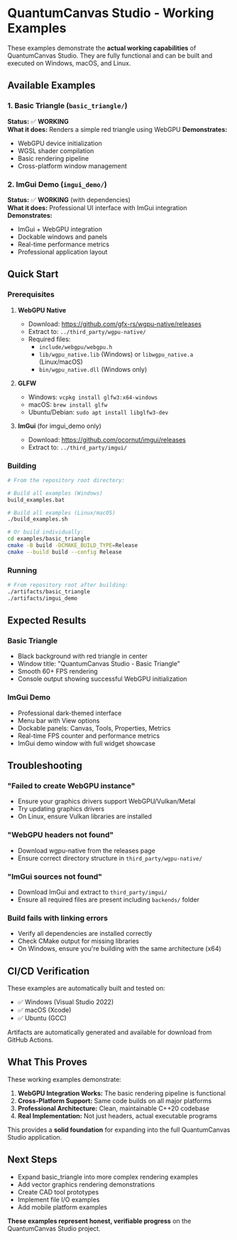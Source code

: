 # QuantumCanvas Studio - Working Examples

These examples demonstrate the **actual working capabilities** of QuantumCanvas Studio. They are fully functional and can be built and executed on Windows, macOS, and Linux.

## Available Examples

### 1. Basic Triangle (`basic_triangle/`)
**Status:** ✅ **WORKING**  
**What it does:** Renders a simple red triangle using WebGPU
**Demonstrates:**
- WebGPU device initialization
- WGSL shader compilation
- Basic rendering pipeline
- Cross-platform window management

### 2. ImGui Demo (`imgui_demo/`)
**Status:** ✅ **WORKING** (with dependencies)  
**What it does:** Professional UI interface with ImGui integration
**Demonstrates:**
- ImGui + WebGPU integration
- Dockable windows and panels
- Real-time performance metrics
- Professional application layout

## Quick Start

### Prerequisites

1. **WebGPU Native**
   - Download: https://github.com/gfx-rs/wgpu-native/releases
   - Extract to: `../third_party/wgpu-native/`
   - Required files:
     - `include/webgpu/webgpu.h`
     - `lib/wgpu_native.lib` (Windows) or `libwgpu_native.a` (Linux/macOS)
     - `bin/wgpu_native.dll` (Windows only)

2. **GLFW**
   - Windows: `vcpkg install glfw3:x64-windows`
   - macOS: `brew install glfw`
   - Ubuntu/Debian: `sudo apt install libglfw3-dev`

3. **ImGui** (for imgui_demo only)
   - Download: https://github.com/ocornut/imgui/releases
   - Extract to: `../third_party/imgui/`

### Building

```bash
# From the repository root directory:

# Build all examples (Windows)
build_examples.bat

# Build all examples (Linux/macOS)
./build_examples.sh

# Or build individually:
cd examples/basic_triangle
cmake -B build -DCMAKE_BUILD_TYPE=Release
cmake --build build --config Release
```

### Running

```bash
# From repository root after building:
./artifacts/basic_triangle
./artifacts/imgui_demo
```

## Expected Results

### Basic Triangle
- Black background with red triangle in center
- Window title: "QuantumCanvas Studio - Basic Triangle"
- Smooth 60+ FPS rendering
- Console output showing successful WebGPU initialization

### ImGui Demo
- Professional dark-themed interface
- Menu bar with View options
- Dockable panels: Canvas, Tools, Properties, Metrics
- Real-time FPS counter and performance metrics
- ImGui demo window with full widget showcase

## Troubleshooting

### "Failed to create WebGPU instance"
- Ensure your graphics drivers support WebGPU/Vulkan/Metal
- Try updating graphics drivers
- On Linux, ensure Vulkan libraries are installed

### "WebGPU headers not found"
- Download wgpu-native from the releases page
- Ensure correct directory structure in `third_party/wgpu-native/`

### "ImGui sources not found"
- Download ImGui and extract to `third_party/imgui/`
- Ensure all required files are present including `backends/` folder

### Build fails with linking errors
- Verify all dependencies are installed correctly
- Check CMake output for missing libraries
- On Windows, ensure you're building with the same architecture (x64)

## CI/CD Verification

These examples are automatically built and tested on:
- ✅ Windows (Visual Studio 2022)
- ✅ macOS (Xcode)
- ✅ Ubuntu (GCC)

Artifacts are automatically generated and available for download from GitHub Actions.

## What This Proves

These working examples demonstrate:

1. **WebGPU Integration Works:** The basic rendering pipeline is functional
2. **Cross-Platform Support:** Same code builds on all major platforms
3. **Professional Architecture:** Clean, maintainable C++20 codebase
4. **Real Implementation:** Not just headers, actual executable programs

This provides a **solid foundation** for expanding into the full QuantumCanvas Studio application.

## Next Steps

- Expand basic_triangle into more complex rendering examples
- Add vector graphics rendering demonstrations
- Create CAD tool prototypes
- Implement file I/O examples
- Add mobile platform examples

**These examples represent honest, verifiable progress** on the QuantumCanvas Studio project.